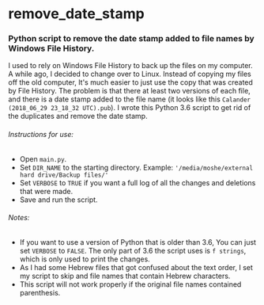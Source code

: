 # remove_date_stamp
### Python script to remove the date stamp added to file names by Windows File History.

I used to rely on Windows File History to back up the files on my computer. A while ago, I decided to change over to Linux. Instead of copying my files off the old computer, It's much easier to just use the copy that was created by File History. The problem is that there at least two versions of each file, and there is a date stamp added to the file name (it looks like this `Calander (2018_06_29 23_18_32 UTC).pub`). I wrote this Python 3.6 script to get rid of the duplicates and remove the date stamp.


###### Instructions for use:
* Open `main.py`.
* Set `DIR_NAME` to the starting directory. Example: `'/media/moshe/external hard drive/Backup files/'`
* Set `VERBOSE` to `TRUE` if you want a full log of all the changes and deletions that were made.
* Save and run the script.

###### Notes:
* If you want to use a version of Python that is older than 3.6, You can just set `VERBOSE` to `FALSE`. The only part of 3.6 the script uses is `f strings`, which is only used to print the changes.
* As I had some Hebrew files that got confused about the text order, I set my script to skip and file names that contain Hebrew characters. 
* This script will not work properly if the original file names contained parenthesis.